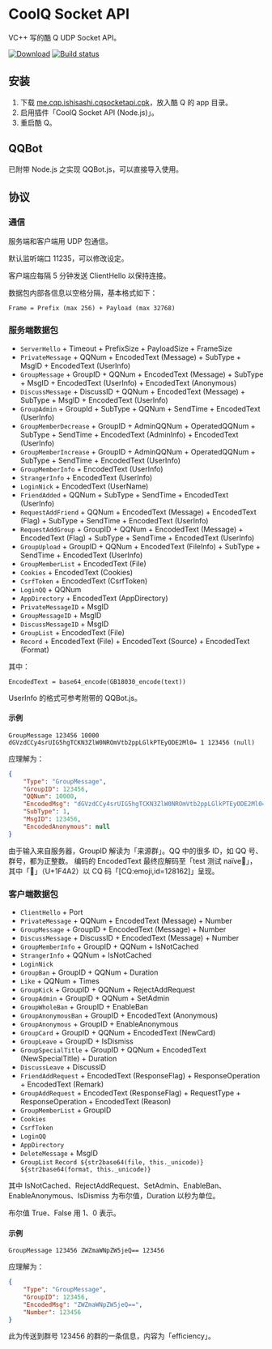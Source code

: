 # CoolQ Socket API
VC++ 写的酷 Q UDP Socket API。

[![Download](https://api.bintray.com/packages/mrhso/cqsocketapi/nodejs/images/download.svg)](https://bintray.com/mrhso/cqsocketapi/nodejs/_latestVersion) [![Build status](https://ci.appveyor.com/api/projects/status/dfrm0xppsokcr2ks?svg=true)](https://ci.appveyor.com/project/mrhso/cqsocketapi)

## 安装
1. 下载 [me.cqp.ishisashi.cqsocketapi.cpk](https://dl.bintray.com/mrhso/cqsocketapi/me.cqp.ishisashi.cqsocketapi.cpk)，放入酷 Q 的 app 目录。
2. 启用插件「CoolQ Socket API (Node.js)」。
3. 重启酷 Q。


## QQBot
已附带 Node.js 之实现 QQBot.js，可以直接导入使用。

## 协议
### 通信
服务端和客户端用 UDP 包通信。

默认监听端口 11235，可以修改设定。

客户端应每隔 5 分钟发送 ClientHello 以保持连接。

数据包内部各信息以空格分隔，基本格式如下：
```
Frame = Prefix (max 256) + Payload (max 32768)
```

### 服务端数据包
* `ServerHello` + Timeout + PrefixSize + PayloadSize + FrameSize
* `PrivateMessage` + QQNum + EncodedText (Message) + SubType + MsgID + EncodedText (UserInfo)
* `GroupMessage` + GroupID + QQNum + EncodedText (Message) + SubType + MsgID + EncodedText (UserInfo) + EncodedText (Anonymous)
* `DiscussMessage` + DiscussID + QQNum + EncodedText (Message) + SubType + MsgID + EncodedText (UserInfo)
* `GroupAdmin` + GroupId + SubType + QQNum + SendTime + EncodedText (UserInfo)
* `GroupMemberDecrease` + GroupID + AdminQQNum + OperatedQQNum + SubType + SendTime + EncodedText (AdminInfo) + EncodedText (UserInfo)
* `GroupMemberIncrease` + GroupID + AdminQQNum + OperatedQQNum + SubType + SendTime + EncodedText (UserInfo)
* `GroupMemberInfo` + EncodedText (UserInfo)
* `StrangerInfo` + EncodedText (UserInfo)
* `LoginNick` + EncodedText (UserName)
* `FriendAdded` + QQNum + SubType + SendTime + EncodedText (UserInfo)
* `RequestAddFriend` + QQNum + EncodedText (Message) + EncodedText (Flag) + SubType + SendTime + EncodedText (UserInfo)
* `RequestAddGroup` + GroupID + QQNum + EncodedText (Message) + EncodedText (Flag) + SubType + SendTime + EncodedText (UserInfo)
* `GroupUpload` + GroupID + QQNum + EncodedText (FileInfo) + SubType + SendTime + EncodedText (UserInfo)
* `GroupMemberList` + EncodedText (File)
* `Cookies` + EncodedText (Cookies)
* `CsrfToken` + EncodedText (CsrfToken)
* `LoginQQ` + QQNum
* `AppDirectory` + EncodedText (AppDirectory)
* `PrivateMessageID` + MsgID
* `GroupMessageID` + MsgID
* `DiscussMessageID` + MsgID
* `GroupList` + EncodedText (File)
* `Record` + EncodedText (File) + EncodedText (Source) + EncodedText (Format)

其中：
```
EncodedText = base64_encode(GB18030_encode(text))
```
UserInfo 的格式可参考附带的 QQBot.js。

#### 示例
```
GroupMessage 123456 10000 dGVzdCCy4srUIG5hgTCKN3ZlW0NROmVtb2ppLGlkPTEyODE2Ml0= 1 123456 (null)
```
应理解为：
```JSON
{
    "Type": "GroupMessage",
    "GroupID": 123456,
    "QQNum": 10000,
    "EncodedMsg": "dGVzdCCy4srUIG5hgTCKN3ZlW0NROmVtb2ppLGlkPTEyODE2Ml0=",
    "SubType": 1,
    "MsgID": 123456,
    "EncodedAnonymous": null
}
```
由于输入来自服务器，GroupID 解读为「来源群」。QQ 中的很多 ID，如 QQ 号、群号，都为正整数。
编码的 EncodedText 最终应解码至「test 测试 naïve💢」，其中「💢」（U+1F4A2）以 CQ 码「[CQ:emoji,id=128162]」呈现。

### 客户端数据包
* `ClientHello` + Port
* `PrivateMessage` + QQNum + EncodedText (Message) + Number
* `GroupMessage` + GroupID + EncodedText (Message) + Number
* `DiscussMessage` + DiscussID + EncodedText (Message) + Number
* `GroupMemberInfo` + GroupID + QQNum + IsNotCached
* `StrangerInfo` + QQNum + IsNotCached
* `LoginNick`
* `GroupBan` + GroupID + QQNum + Duration
* `Like` + QQNum + Times
* `GroupKick` + GroupID + QQNum + RejectAddRequest
* `GroupAdmin` + GroupID + QQNum + SetAdmin
* `GroupWholeBan` + GroupID + EnableBan
* `GroupAnonymousBan` + GroupID + EncodedText (Anonymous)
* `GroupAnonymous` + GroupID + EnableAnonymous
* `GroupCard` + GroupID + QQNum + EncodedText (NewCard)
* `GroupLeave` + GroupID + IsDismiss
* `GroupSpecialTitle` + GroupID + QQNum + EncodedText (NewSpecialTitle) + Duration
* `DiscussLeave` + DiscussID
* `FriendAddRequest` + EncodedText (ResponseFlag) + ResponseOperation + EncodedText (Remark)
* `GroupAddRequest` + EncodedText (ResponseFlag) + RequestType + ResponseOperation + EncodedText (Reason)
* `GroupMemberList` + GroupID
* `Cookies`
* `CsrfToken`
* `LoginQQ`
* `AppDirectory`
* `DeleteMessage` + MsgID
* `GroupList`
`Record ${str2base64(file, this._unicode)} ${str2base64(format, this._unicode)}`

其中 IsNotCached、RejectAddRequest、SetAdmin、EnableBan、EnableAnonymous、IsDismiss 为布尔值，Duration 以秒为单位。

布尔值 True、False 用 1、0 表示。

#### 示例
```
GroupMessage 123456 ZWZmaWNpZW5jeQ== 123456
```
应理解为：
```JSON
{
    "Type": "GroupMessage",
    "GroupID": 123456,
    "EncodedMsg": "ZWZmaWNpZW5jeQ==",
    "Number": 123456
}
```
此为传送到群号 123456 的群的一条信息，内容为「efficiency」。
